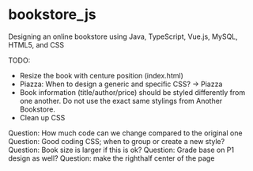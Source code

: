# bookstore_js
Designing an online bookstore using Java, TypeScript, Vue.js, MySQL, HTML5, and CSS

TODO:
- Resize the book with centure position (index.html)
- Piazza: When to design a generic and specific CSS? -> Piazza
- Book information (title/author/price) should be styled differently from one another. Do not use the exact same stylings from Another Bookstore.
- Clean up CSS

Question: How much code can we change compared to the original one
Question: Good coding CSS; when to group or create a new style?
Question: Book size is larger if this is ok?
Question: Grade base on P1 design as well?
Question: make the righthalf center of the page